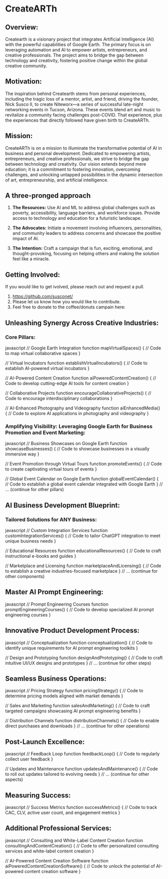 # CreateARTh

## Overview:

Createarth is a visionary project that integrates Artificial Intelligence (AI) with the powerful capabilities of Google Earth. The primary focus is on leveraging automation and AI to empower artists, entrepreneurs, and creative professionals. The project aims to bridge the gap between technology and creativity, fostering positive change within the global creative community.

## Motivation:

The inspiration behind Createarth stems from personal experiences, including the tragic loss of a mentor, artist, and friend, driving the founder, Nick Susco II, to create Niteworx—a series of successful late-night networking events in Tucson, Arizona. These events blend art and music to revitalize a community facing challenges post-COVID. That experience, plus the experiences that directly followed have given birth to CreateARTh.

## Mission:

CreateARTh is on a mission to illuminate the transformative potential of AI in business and personal development. Dedicated to empowering artists, entrepreneurs, and creative professionals, we strive to bridge the gap between technology and creativity. Our vision extends beyond mere education; it is a commitment to fostering innovation, overcoming challenges, and unlocking untapped possibilities in the dynamic intersection of art, entrepreneurship, and artificial intelligence.

## A three-pronged approach

1. **The Resources:** Use AI and ML to address global challenges such as poverty, accessibility, language barriers, and workforce issues. Provide access to technology and education for a futuristic landscape.

2. **The Advocates:** Initiate a movement involving influencers, personalities, and community leaders to address concerns and showcase the positive impact of AI.

3. **The Intention:** Craft a campaign that is fun, exciting, emotional, and thought-provoking, focusing on helping others and making the solution feel like a miracle.

## Getting Involved:

If you would like to get ivolved, please reach out and request a pull.
1. https://github.com/susconet/
2. Please let us know how you would like to contribute.
3. Feel free to donate to the coffee/donuts campain here:

## Unleashing Synergy Across Creative Industries:

### Core Pillars:

javascript
// Google Earth Integration
function mapVirtualSpaces() {
  // Code to map virtual collaborative spaces
}

// Virtual Incubators
function establishVirtualIncubators() {
  // Code to establish AI-powered virtual incubators
}

// AI-Powered Content Creation
function aiPoweredContentCreation() {
  // Code to develop cutting-edge AI tools for content creation
}

// Collaborative Projects
function encourageCollaborativeProjects() {
  // Code to encourage interdisciplinary collaborations
}

// AI-Enhanced Photography and Videography
function aiEnhancedMedia() {
  // Code to explore AI applications in photography and videography
}

### Amplifying Visibility: Leveraging Google Earth for Business Promotion and Event Marketing:

javascript
// Business Showcases on Google Earth
function showcaseBusinesses() {
  // Code to showcase businesses in a visually immersive way
}

// Event Promotion through Virtual Tours
function promoteEvents() {
  // Code to create captivating virtual tours of events
}

// Global Event Calendar on Google Earth
function globalEventCalendar() {
  // Code to establish a global event calendar integrated with Google Earth
}
// ... (continue for other pillars)

## AI Business Development Blueprint:

### Tailored Solutions for ANY Business:

javascript
// Custom Integration Services
function customIntegrationServices() {
  // Code to tailor ChatGPT integration to meet unique business needs
}

// Educational Resources
function educationalResources() {
  // Code to craft instructional e-books and guides
}

// Marketplace and Licensing
function marketplaceAndLicensing() {
  // Code to establish a creative industries-focused marketplace
}
// ... (continue for other components)

## Master AI Prompt Engineering:

javascript
// Prompt Engineering Courses
function promptEngineeringCourses() {
  // Code to develop specialized AI prompt engineering courses
}

## Innovative Product Development Process:

javascript
// Conceptualization
function conceptualization() {
  // Code to identify unique requirements for AI prompt engineering toolkits
}

// Design and Prototyping
function designAndPrototyping() {
  // Code to craft intuitive UI/UX designs and prototypes
}
// ... (continue for other steps)

## Seamless Business Operations:

javascript
// Pricing Strategy
function pricingStrategy() {
  // Code to determine pricing models aligned with market demands
}

// Sales and Marketing
function salesAndMarketing() {
  // Code to craft targeted campaigns showcasing AI prompt engineering benefits
}

// Distribution Channels
function distributionChannels() {
  // Code to enable direct purchases and downloads
}
// ... (continue for other operations)


## Post-Launch Excellence:

javascript
// Feedback Loop
function feedbackLoop() {
  // Code to regularly collect user feedback
}

// Updates and Maintenance
function updatesAndMaintenance() {
  // Code to roll out updates tailored to evolving needs
}
// ... (continue for other aspects)


## Measuring Success:

javascript
// Success Metrics
function successMetrics() {
  // Code to track CAC, CLV, active user count, and engagement metrics
}


## Additional Professional Services:

javascript
// Consulting and White-Label Content Creation
function consultingAndContentCreation() {
  // Code to offer personalized consulting services and white-label content creation
}

// AI-Powered Content Creation Software
function aiPoweredContentCreationSoftware() {
  // Code to unlock the potential of AI-powered content creation software
}

